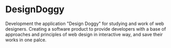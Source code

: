 # DesignDoggy

Development the application "Design Doggy" for studying and work of web designers. Creating a software product to provide developers with a base of approaches and principles of web design in interactive way, and save their works in one palce.
